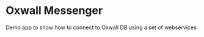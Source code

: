 Oxwall Messenger
========================

Demo app to show how to connect to Oxwall DB using a set of webservices.





